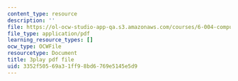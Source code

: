 ```yaml
---
content_type: resource
description: ''
file: https://ol-ocw-studio-app-qa.s3.amazonaws.com/courses/6-004-computation-structures-spring-2017/3352f50569a31ff98bd6769e5145e5d9_CDUH8T6Yg8A.pdf
file_type: application/pdf
learning_resource_types: []
ocw_type: OCWFile
resourcetype: Document
title: 3play pdf file
uid: 3352f505-69a3-1ff9-8bd6-769e5145e5d9
---
```

